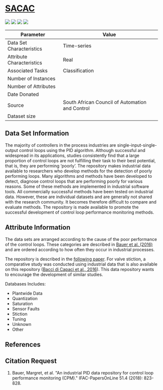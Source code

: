 # [SACAC](https://sacac.org.za/resources/)

![](https://img.shields.io/badge/sector-control_loop-darkgreen.svg)
![](https://img.shields.io/badge/labeled-yes-blue.svg)
![](https://img.shields.io/badge/time--series-yes-blue.svg) 
![](<https://img.shields.io/badge/simulation-no-red.svg>)

 Parameter | Value
---------- | -----
Data Set Characteristics | Time-series
Attribute Characteristics | Real
Associated Tasks | Classification
Number of Instances	|
Number of Attributes |
Date Donated |
Source | South African Council of Automation and Control
Dataset size |

## Data Set Information
The majority of controllers in the process industries are single-input-single-output control loops using the PID algorithm. Although successful and widespread in its applications, studies consistently find that a large proportion of control loops are not fulfilling their task to their best potential, that is, they are performing ‘poorly’. The repository makes industrial data available to researchers who develop methods for the detection of poorly performing loops. Many algorithms and methods have been developed to detect, diagnose control loops that are performing poorly for various reasons. Some of these methods are implemented in industrial software tools. All commercially successful methods have been tested on industrial data. However, these are individual datasets and are generally not shared with the research community. It becomes therefore difficult to compare and evaluate methods. The repository is made available to promote the successful development of control loop performance monitoring methods.

## Attribute Information
The data sets are arranged according to the cause of the poor performance of the control loops. These categories are described in [Bauer et al. (2016)](https://www.sciencedirect.com/science/article/pii/S0959152415002127) and are ordered according to how often they occur in industrial processes.

The repository is described in the [following paper](https://www.sciencedirect.com/science/article/pii/S2405896318304701). For valve stiction, a comparative study was conducted using industrial data that is also available on this repository ([Bacci di Capaci et al., 2016](https://www.sciencedirect.com/science/article/pii/S0959152416300907)). This data repository wants to encourage the development of similar studies.

Databases Includes:
- Plantwide Data 
- Quantization
- Saturation 
- Sensor Faults
- Stiction 
- Tuning
- Unknown 
- Other

## References


## Citation Request
1. Bauer, Margret, et al. "An industrial PID data repository for control loop performance monitoring (CPM)." IFAC-PapersOnLine 51.4 (2018): 823-828.


